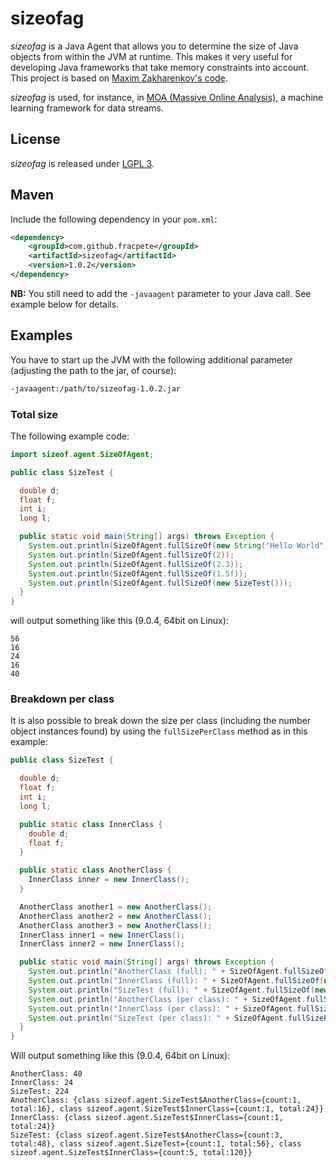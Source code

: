 # sizeofag

*sizeofag* is a Java Agent that allows you to determine the size of Java
objects from within the JVM at runtime. This makes it very useful for developing
Java frameworks that take memory constraints into account. This project is based
on [Maxim Zakharenkov's code](http://jroller.com/maxim/entry/again_about_determining_size_of).

*sizeofag* is used, for instance, in [MOA (Massive Online Analysis)](http://moa.cms.waikato.ac.nz/),
a machine learning framework for data streams.

## License
*sizeofag* is released under [LGPL 3](http://www.gnu.org/licenses/lgpl-3.0.txt).

## Maven
Include the following dependency in your `pom.xml`:

```xml
<dependency>
    <groupId>com.github.fracpete</groupId>
    <artifactId>sizeofag</artifactId>
    <version>1.0.2</version>
</dependency>
```

**NB:** You still need to add the `-javaagent` parameter to your Java call.
See example below for details.

## Examples

You have to start up the JVM with the following additional parameter (adjusting
the path to the jar, of course):

```bash
-javaagent:/path/to/sizeofag-1.0.2.jar
```

### Total size

The following example code:

```java
import sizeof.agent.SizeOfAgent;

public class SizeTest {

  double d;
  float f;
  int i;
  long l;

  public static void main(String[] args) throws Exception {
    System.out.println(SizeOfAgent.fullSizeOf(new String("Hello World")));
    System.out.println(SizeOfAgent.fullSizeOf(2));
    System.out.println(SizeOfAgent.fullSizeOf(2.3));
    System.out.println(SizeOfAgent.fullSizeOf(1.5f));
    System.out.println(SizeOfAgent.fullSizeOf(new SizeTest()));
  }
}
```

will output something like this (9.0.4, 64bit on Linux):

```
56
16
24
16
40
```

### Breakdown per class

It is also possible to break down the size per class (including the number 
object instances found) by using the `fullSizePerClass` method as in this
example:

```java
public class SizeTest {

  double d;
  float f;
  int i;
  long l;

  public static class InnerClass {
    double d;
    float f;
  }

  public static class AnotherClass {
    InnerClass inner = new InnerClass();
  }

  AnotherClass another1 = new AnotherClass();
  AnotherClass another2 = new AnotherClass();
  AnotherClass another3 = new AnotherClass();
  InnerClass inner1 = new InnerClass();
  InnerClass inner2 = new InnerClass();

  public static void main(String[] args) throws Exception {
    System.out.println("AnotherClass (full): " + SizeOfAgent.fullSizeOf(new AnotherClass()));
    System.out.println("InnerClass (full): " + SizeOfAgent.fullSizeOf(new InnerClass()));
    System.out.println("SizeTest (full): " + SizeOfAgent.fullSizeOf(new SizeTest()));
    System.out.println("AnotherClass (per class): " + SizeOfAgent.fullSizePerClass(new AnotherClass()));
    System.out.println("InnerClass (per class): " + SizeOfAgent.fullSizePerClass(new InnerClass()));
    System.out.println("SizeTest (per class): " + SizeOfAgent.fullSizePerClass(new SizeTest()));
  }
}
```

Will output something like this (9.0.4, 64bit on Linux):

```
AnotherClass: 40
InnerClass: 24
SizeTest: 224
AnotherClass: {class sizeof.agent.SizeTest$AnotherClass={count:1, total:16}, class sizeof.agent.SizeTest$InnerClass={count:1, total:24}}
InnerClass: {class sizeof.agent.SizeTest$InnerClass={count:1, total:24}}
SizeTest: {class sizeof.agent.SizeTest$AnotherClass={count:3, total:48}, class sizeof.agent.SizeTest={count:1, total:56}, class sizeof.agent.SizeTest$InnerClass={count:5, total:120}}
```